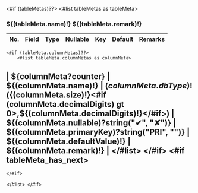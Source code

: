 <#if (tableMetas)??>
  <#list tableMetas as tableMeta>
### ${(tableMeta.name)!}   ${(tableMeta.remark)!} 
| No.  | Field  | Type  | Nullable  | Key | Default | Remarks |
| :------------: | ------------ | ------------ | :------------: | ------------ | ------------ | ------------ |
    <#if (tableMeta.columnMetas)??>
        <#list tableMeta.columnMetas as columnMeta>
| ${columnMeta?counter} | ${(columnMeta.name)!} |  ${(columnMeta.dbType)!}(${(columnMeta.size)!}<#if (columnMeta.decimalDigits) gt 0>,${(columnMeta.decimalDigits)!}</#if>) | ${(columnMeta.nullable)?string("✔", "✘")}  | ${(columnMeta.primaryKey)?string("PRI", "")}  | ${(columnMeta.defaultValue)!}  | ${(columnMeta.remark)!}  |
        </#list>
    </#if>
    <#if tableMeta_has_next>
------------
    </#if>
  </#list>
</#if>


